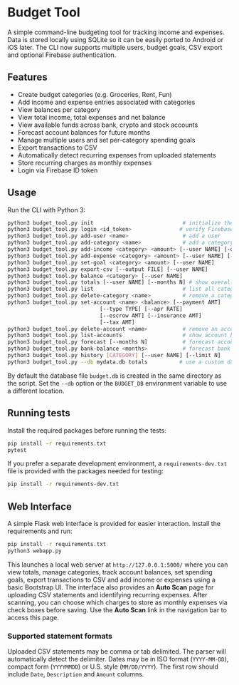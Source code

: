 # Budget Tool

A simple command-line budgeting tool for tracking income and expenses. Data is stored locally using SQLite so it can be easily ported to Android or iOS later. The CLI now supports multiple users, budget goals, CSV export and optional Firebase authentication.

## Features
- Create budget categories (e.g. Groceries, Rent, Fun)
- Add income and expense entries associated with categories
- View balances per category
- View total income, total expenses and net balance
- View available funds across bank, crypto and stock accounts
- Forecast account balances for future months
- Manage multiple users and set per-category spending goals
- Export transactions to CSV
- Automatically detect recurring expenses from uploaded statements
- Store recurring charges as monthly expenses
- Login via Firebase ID token

## Usage
Run the CLI with Python 3:

```bash
python3 budget_tool.py init                            # initialize the database
python3 budget_tool.py login <id_token>               # verify Firebase token
python3 budget_tool.py add-user <name>                 # add a user
python3 budget_tool.py add-category <name>             # add a category
python3 budget_tool.py add-income <category> <amount> [--user NAME] [-d DESC]
python3 budget_tool.py add-expense <category> <amount> [--user NAME] [-d DESC]
python3 budget_tool.py set-goal <category> <amount> [--user NAME]
python3 budget_tool.py export-csv [--output FILE] [--user NAME]
python3 budget_tool.py balance <category> [--user NAME]
python3 budget_tool.py totals [--user NAME] [--months N] # show overall totals and forecast
python3 budget_tool.py list                            # list all categories
python3 budget_tool.py delete-category <name>          # remove a category
python3 budget_tool.py set-account <name> <balance> [--payment AMT]
                             [--type TYPE] [--apr RATE]
                             [--escrow AMT] [--insurance AMT]
                             [--tax AMT]
python3 budget_tool.py delete-account <name>           # remove an account
python3 budget_tool.py list-accounts                   # show account balances
python3 budget_tool.py forecast [--months N]           # forecast account balances
python3 budget_tool.py bank-balance <months>           # forecast bank balance
python3 budget_tool.py history [CATEGORY] [--user NAME] [--limit N]
python3 budget_tool.py --db mydata.db totals          # use a custom database
```

By default the database file `budget.db` is created in the same directory as the
script. Set the `--db` option or the `BUDGET_DB` environment variable to use a
different location.

## Running tests

Install the required packages before running the tests:

```bash
pip install -r requirements.txt
pytest
```

If you prefer a separate development environment, a `requirements-dev.txt`
file is provided with the packages needed for testing:

```bash
pip install -r requirements-dev.txt
```

## Web Interface

A simple Flask web interface is provided for easier interaction. Install the requirements and run:

```bash
pip install -r requirements.txt
python3 webapp.py
```

This launches a local web server at `http://127.0.0.1:5000/` where you can view totals, manage categories, track account balances, set spending goals, export transactions to CSV and add income or expenses using a basic Bootstrap UI.
The interface also provides an **Auto Scan** page for uploading CSV statements and identifying recurring expenses. After scanning, you can choose which charges to store as monthly expenses via check boxes before saving.
Use the **Auto Scan** link in the navigation bar to access this page.

### Supported statement formats

Uploaded CSV statements may be comma or tab delimited. The parser will automatically detect the delimiter. Dates may be in ISO format (`YYYY-MM-DD`), compact form (`YYYYMMDD`) or U.S. style (`MM/DD/YYYY`). The first row should include `Date`, `Description` and `Amount` columns.

